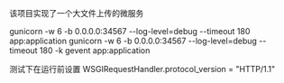 该项目实现了一个大文件上传的微服务

gunicorn -w 6 -b 0.0.0.0:34567 --log-level=debug --timeout 180 app:application
gunicorn -w 6 -b 0.0.0.0:34567 --log-level=debug --timeout 180 -k gevent app:application

测试下在运行前设置
WSGIRequestHandler.protocol_version = "HTTP/1.1"
